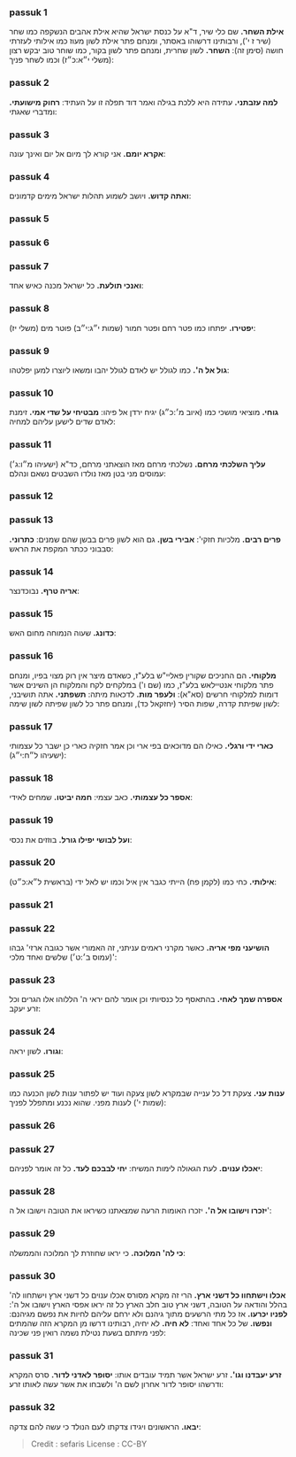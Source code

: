 
### passuk 1
<b>אילת השחר.</b> שם כלי שיר, ד"א על כנסת ישראל שהיא אילת אהבים הנשקפה כמו שחר (שיר ז י'), ורבותינו דרשוהו באסתר, ומנחם פתר אילת לשון מעוז כמו אילותי לעזרתי חושה (סימן זה):
<b>השחר.</b> לשון שחרית, ומנחם פתר לשון בקור, כמו שוחר טוב יבקש רצון (משלי י״א:כ״ז) וכמו לשחר פניך:

### passuk 2
<b>למה עזבתני.</b> עתידה היא ללכת בגילה ואמר דוד תפלה זו על העתיד:
<b>רחוק מישועתי.</b> ומדברי שאגתי:

### passuk 3
<b>אקרא יומם.</b> אני קורא לך מיום אל יום ואינך עונה:

### passuk 4
<b>ואתה קדוש.</b> ויושב לשמוע תהלות ישראל מימים קדמונים:

### passuk 5

### passuk 6

### passuk 7
<b>ואנכי תולעת.</b> כל ישראל מכנה כאיש אחד:

### passuk 8
<b>יפטירו.</b> יפתחו כמו פטר רחם ופטר חמור (שמות י״ג:י״ב) פוטר מים (משלי יז):

### passuk 9
<b>גול אל ה'.</b> כמו לגולל יש לאדם לגולל יהבו ומשאו ליוצרו למען יפלטהו:

### passuk 10
<b>גוחי.</b> מוציאי מושכי כמו (איוב מ׳:כ״ג) יגיח ירדן אל פיהו:
<b>מבטיחי על שדי אמי.</b> זימנת לאדם שדים לישען עליהם למחיה:

### passuk 11
<b>עליך השלכתי מרחם.</b> נשלכתי מרחם מאז הוצאתני מרחם, כד"א (ישעיהו מ״ו:ג׳) עמוסים מני בטן מאז נולדו השבטים נשאם ונהלם:

### passuk 12

### passuk 13
<b>פרים רבים.</b> מלכיות חזקי':
<b>אבירי בשן.</b> גם הוא לשון פרים בבשן שהם שמנים:
<b>כתרוני.</b> סבבוני ככתר המקפת את הראש:

### passuk 14
<b>אריה טרף.</b> נבוכדנצר:

### passuk 15
<b>כדונג.</b> שעוה הנמוחה מחום האש:

### passuk 16
<b>מלקוחי.</b> הם החניכים שקורין פאליי"ש בלע"ז, כשאדם מיצר אין רוק מצוי בפיו, ומנחם פתר מלקוחי אנטיילאש בלע"ז, כמו (שם ו') במלקחים לקח והמלקוח הן השינים אשר דומות למלקוחי חרשים (סא"א):
<b>ולעפר מות.</b> לדכאות מיתה:
<b>תשפתני.</b> אתה תושיבני, לשון שפיתת קדרה, שפות הסיר (יחזקאל כד), ומנחם פתר כל לשון שפיתה לשון שימה:

### passuk 17
<b>כארי ידי ורגלי.</b> כאילו הם מדוכאים בפי ארי וכן אמר חזקיה כארי כן ישבר כל עצמותי (ישעיהו ל״ח:י״ג):

### passuk 18
<b>אספר כל עצמותי.</b> כאב עצמי:
<b>חמה יביטו.</b> שמחים לאידי:

### passuk 19
<b>ועל לבושי יפילו גורל.</b> בוזזים את נכסי:

### passuk 20
<b>אילותי.</b> כחי כמו (לקמן פח) הייתי כגבר אין איל וכמו יש לאל ידי (בראשית ל״א:כ״ט):

### passuk 21

### passuk 22
<b>הושיעני מפי אריה.</b> כאשר מקרני ראמים עניתני, זה האמורי אשר כגובה ארזי' גבהו (עמוס ב׳:ט׳) שלשים ואחד מלכי':

### passuk 23
<b>אספרה שמך לאחי.</b> בהתאסף כל כנסיותי וכן אומר להם יראי ה' הללוהו אלו הגרים וכל זרע יעקב:

### passuk 24
<b>וגורו.</b> לשון יראה:

### passuk 25
<b>ענות עני.</b> צעקת דל כל ענייה שבמקרא לשון צעקה ועוד יש לפתור ענות לשון הכנעה כמו (שמות י') לענות מפני. שהוא נכנע ומתפלל לפניך:

### passuk 26

### passuk 27
<b>יאכלו ענוים.</b> לעת הגאולה לימות המשיח:
<b>יחי לבבכם לעד.</b> כל זה אומר לפניהם:

### passuk 28
<b>יזכרו וישובו אל ה'.</b> יזכרו האומות הרעה שמצאתנו כשיראו את הטובה וישובו אל ה':

### passuk 29
<b>כי לה' המלוכה.</b> כי יראו שחוזרת לך המלוכה והממשלה:

### passuk 30
<b>אכלו וישתחוו כל דשני ארץ.</b> הרי זה מקרא מסורס אכלו ענוים כל דשני ארץ וישתחוו לה' בהלל והודאה על הטובה, דשני ארץ טוב חלב הארץ כל זה יראו אפסי הארץ וישובו אל ה':
<b>לפניו יכרעו.</b> אז כל מתי הרשעים מתוך גיהנם ולא ירחם עליהם לחיות את נפשם מגיהנם:
<b>ונפשו.</b> של כל אחד ואחד:
<b>לא חיה.</b> לא יחיה, רבותינו דרשו מן המקרא הזה שהמתים לפני מיתתם בשעת נטילת נשמה רואין פני שכינה:

### passuk 31
<b>זרע יעבדנו וגו'.</b> זרע ישראל אשר תמיד עובדים אותו:
<b>יסופר לאדני לדור.</b> סרס המקרא ודרשהו יסופר לדור אחרון לשם ה' ולשבחו את אשר עשה לאותו זרע:

### passuk 32
<b>יבאו.</b> הראשונים ויגידו צדקתו לעם הנולד כי עשה להם צדקה:

>Credit : sefaris
>License : CC-BY